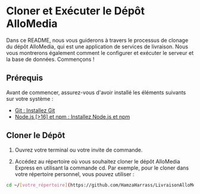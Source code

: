 # Cloner et Exécuter le Dépôt AlloMedia

Dans ce README, nous vous guiderons à travers le processus de clonage du dépôt AlloMedia, qui est une application de services de livraison. Nous vous montrerons également comment le configurer et exécuter le serveur et la base de données. Commençons !

## Prérequis

Avant de commencer, assurez-vous d'avoir installé les éléments suivants sur votre système :

- [Git : Installez Git](lien_vers_l_installation_de_Git)
- [Node.js [>16] et npm : Installez Node.js et npm](lien_vers_l_installation_de_Node.js)

## Cloner le Dépôt

1. Ouvrez votre terminal ou votre invite de commande.

2. Accédez au répertoire où vous souhaitez cloner le dépôt AlloMedia Express en utilisant la commande cd. Par exemple, pour le cloner dans votre répertoire personnel, vous pouvez utiliser :

```bash
cd ~/[votre_répertoire](https://github.com/HamzaHarrass/LivraisonAlloMedia)https://github.com/HamzaHarrass/LivraisonAlloMedia
